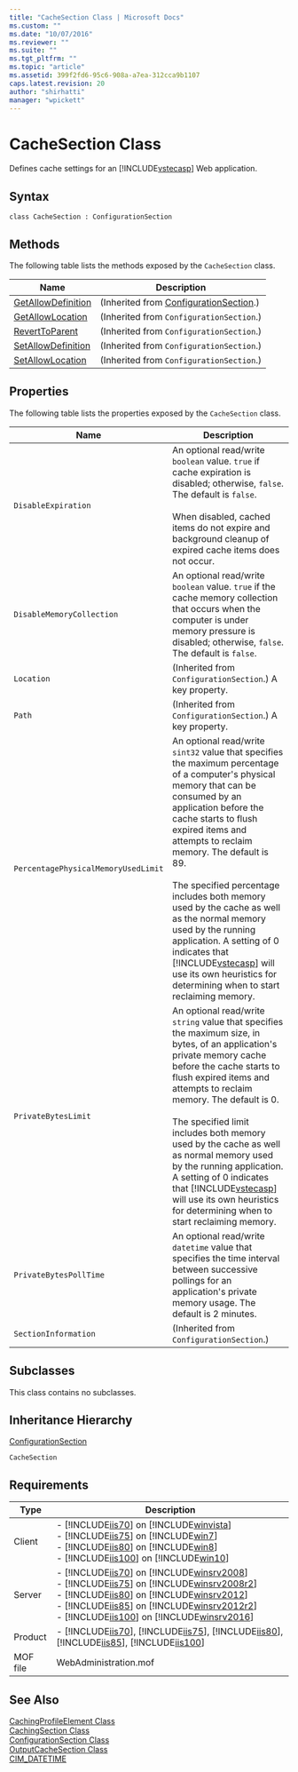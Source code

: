 ```yaml
---
title: "CacheSection Class | Microsoft Docs"
ms.custom: ""
ms.date: "10/07/2016"
ms.reviewer: ""
ms.suite: ""
ms.tgt_pltfrm: ""
ms.topic: "article"
ms.assetid: 399f2fd6-95c6-908a-a7ea-312cca9b1107
caps.latest.revision: 20
author: "shirhatti"
manager: "wpickett"
---
```

# CacheSection Class
Defines cache settings for an [!INCLUDE[vstecasp](../wmi-provider/includes/vstecasp-md.md)] Web application.  
  
## Syntax  
  
```vbs  
class CacheSection : ConfigurationSection  
```  
  
## Methods  
 The following table lists the methods exposed by the `CacheSection` class.  
  
|Name|Description|  
|----------|-----------------|  
|[GetAllowDefinition](../wmi-provider/configurationsection-getallowdefinition-method.md)|(Inherited from [ConfigurationSection](../wmi-provider/configurationsection-class1.md).)|  
|[GetAllowLocation](../wmi-provider/configurationsection-getallowlocation-method.md)|(Inherited from `ConfigurationSection`.)|  
|[RevertToParent](../wmi-provider/configurationsection-reverttoparent-method.md)|(Inherited from `ConfigurationSection`.)|  
|[SetAllowDefinition](../wmi-provider/configurationsection-setallowdefinition-method.md)|(Inherited from `ConfigurationSection`.)|  
|[SetAllowLocation](../wmi-provider/configurationsection-setallowlocation-method.md)|(Inherited from `ConfigurationSection`.)|  
  
## Properties  
 The following table lists the properties exposed by the `CacheSection` class.  
  
|Name|Description|  
|----------|-----------------|  
|`DisableExpiration`|An optional read/write `boolean` value. `true` if cache expiration is disabled; otherwise, `false`. The default is `false`.<br /><br /> When disabled, cached items do not expire and background cleanup of expired cache items does not occur.|  
|`DisableMemoryCollection`|An optional read/write `boolean` value. `true` if the cache memory collection that occurs when the computer is under memory pressure is disabled; otherwise, `false`. The default is `false`.|  
|`Location`|(Inherited from `ConfigurationSection`.) A key property.|  
|`Path`|(Inherited from `ConfigurationSection`.) A key property.|  
|`PercentagePhysicalMemoryUsedLimit`|An optional read/write `sint32` value that specifies the maximum percentage of a computer's physical memory that can be consumed by an application before the cache starts to flush expired items and attempts to reclaim memory. The default is 89.<br /><br /> The specified percentage includes both memory used by the cache as well as the normal memory used by the running application. A setting of 0 indicates that [!INCLUDE[vstecasp](../wmi-provider/includes/vstecasp-md.md)] will use its own heuristics for determining when to start reclaiming memory.|  
|`PrivateBytesLimit`|An optional read/write `string` value that specifies the maximum size, in bytes, of an application's private memory cache before the cache starts to flush expired items and attempts to reclaim memory. The default is 0.<br /><br /> The specified limit includes both memory used by the cache as well as normal memory used by the running application. A setting of 0 indicates that [!INCLUDE[vstecasp](../wmi-provider/includes/vstecasp-md.md)] will use its own heuristics for determining when to start reclaiming memory.|  
|`PrivateBytesPollTime`|An optional read/write `datetime` value that specifies the time interval between successive pollings for an application's private memory usage. The default is 2 minutes.|  
|`SectionInformation`|(Inherited from `ConfigurationSection`.)|  
  
## Subclasses  
 This class contains no subclasses.  
  
## Inheritance Hierarchy  
 [ConfigurationSection](../wmi-provider/configurationsection-class1.md)  
  
 `CacheSection`  
  
## Requirements  
  
|Type|Description|  
|----------|-----------------|  
|Client|-   [!INCLUDE[iis70](../wmi-provider/includes/iis70-md.md)] on [!INCLUDE[winvista](../wmi-provider/includes/winvista-md.md)]<br />-   [!INCLUDE[iis75](../wmi-provider/includes/iis75-md.md)] on [!INCLUDE[win7](../wmi-provider/includes/win7-md.md)]<br />-   [!INCLUDE[iis80](../wmi-provider/includes/iis80-md.md)] on [!INCLUDE[win8](../wmi-provider/includes/win8-md.md)]<br />-   [!INCLUDE[iis100](../wmi-provider/includes/iis100-md.md)] on [!INCLUDE[win10](../wmi-provider/includes/win10-md.md)]|  
|Server|-   [!INCLUDE[iis70](../wmi-provider/includes/iis70-md.md)] on [!INCLUDE[winsrv2008](../wmi-provider/includes/winsrv2008-md.md)]<br />-   [!INCLUDE[iis75](../wmi-provider/includes/iis75-md.md)] on [!INCLUDE[winsrv2008r2](../wmi-provider/includes/winsrv2008r2-md.md)]<br />-   [!INCLUDE[iis80](../wmi-provider/includes/iis80-md.md)] on [!INCLUDE[winsrv2012](../wmi-provider/includes/winsrv2012-md.md)]<br />-   [!INCLUDE[iis85](../wmi-provider/includes/iis85-md.md)] on [!INCLUDE[winsrv2012r2](../wmi-provider/includes/winsrv2012r2-md.md)]<br />-   [!INCLUDE[iis100](../wmi-provider/includes/iis100-md.md)] on [!INCLUDE[winsrv2016](../wmi-provider/includes/winsrv2016-md.md)]|  
|Product|-   [!INCLUDE[iis70](../wmi-provider/includes/iis70-md.md)], [!INCLUDE[iis75](../wmi-provider/includes/iis75-md.md)], [!INCLUDE[iis80](../wmi-provider/includes/iis80-md.md)], [!INCLUDE[iis85](../wmi-provider/includes/iis85-md.md)], [!INCLUDE[iis100](../wmi-provider/includes/iis100-md.md)]|  
|MOF file|WebAdministration.mof|  
  
## See Also  
 [CachingProfileElement Class](../wmi-provider/cachingprofileelement-class.md)   
 [CachingSection Class](../wmi-provider/cachingsection-class.md)   
 [ConfigurationSection Class](../wmi-provider/configurationsection-class1.md)   
 [OutputCacheSection Class](../wmi-provider/outputcachesection-class.md)   
 [CIM_DATETIME](http://go.microsoft.com/fwlink/?LinkId=57551)